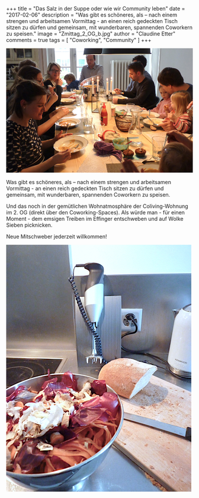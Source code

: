 +++
title = "Das Salz in der Suppe oder wie wir Community leben"
date = "2017-02-06"
description = "Was gibt es schöneres, als – nach einem strengen und arbeitsamen Vormittag - an einen reich gedeckten Tisch sitzen zu dürfen und gemeinsam, mit wunderbaren, spannenden Coworkern zu speisen."
image = "Zmittag_2_OG_b.jpg"
author = "Claudine Etter"
comments = true
tags = [ "Coworking", "Community" ]
+++

![Tischgemeinschaft](Zmittag_2_OG_b.jpg)

<div class="lead">
  Was gibt es schöneres, als – nach einem strengen und arbeitsamen Vormittag - an einen reich gedeckten Tisch sitzen zu dürfen und gemeinsam, mit wunderbaren, spannenden Coworkern zu speisen.
</div>

Und das noch in der gemütlichen Wohnatmosphäre der Coliving-Wohnung im 2. OG (direkt über den Coworking-Spaces). Als würde man - für einen Moment - dem emsigen Treiben im Effinger entschweben und auf Wolke Sieben picknicken.

Neue Mitschweber jederzeit willkommen!


![Kochen](Zmittag_2_OG.jpg)
